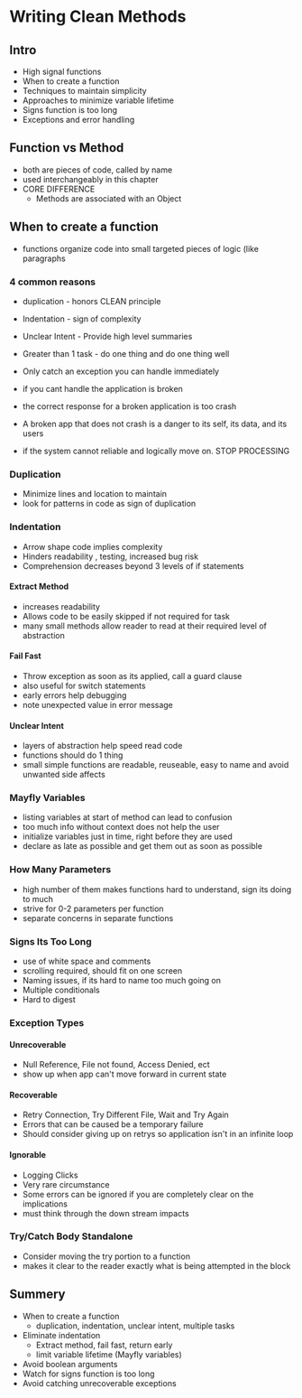 # Writing Clean Methods

## Intro

- High signal functions
- When to create a function
- Techniques to maintain simplicity
- Approaches to minimize variable lifetime
- Signs function is too long
- Exceptions and error handling

## Function vs Method

- both are pieces of code, called by name
- used interchangeably in this chapter
- CORE DIFFERENCE
  - Methods are associated with an Object

## When to create a function

- functions organize code into small targeted pieces of logic (like paragraphs

### 4 common reasons

- duplication - honors CLEAN principle
- Indentation - sign of complexity
- Unclear Intent - Provide high level summaries
- Greater than 1 task - do one thing and do one thing well

- Only catch an exception you can handle immediately
- if you cant handle the application is broken
- the correct response for a broken application is too crash
- A broken app that does not crash is a danger to its self, its data, and its users
- if the system cannot reliable and logically move on. STOP PROCESSING

### Duplication

- Minimize lines and location to maintain
- look for patterns in code as sign of duplication

### Indentation

- Arrow shape code implies complexity
- Hinders readability , testing, increased bug risk
- Comprehension decreases beyond 3 levels of if statements

#### Extract Method

- increases readability
- Allows code to be easily skipped if not required for task
- many small methods allow reader to read at their required level of abstraction

#### Fail Fast

- Throw exception as soon as its applied, call a guard clause
- also useful for switch statements
- early errors help debugging
- note unexpected value in error message

#### Unclear Intent

- layers of abstraction help speed read code
- functions should do 1 thing
- small simple functions are readable, reuseable, easy to name and avoid unwanted side affects

### Mayfly Variables

- listing variables at start of method can lead to confusion
- too much info without context does not help the user
- initialize variables just in time, right before they are used
- declare as late as possible and get them out as soon as possible

### How Many Parameters

- high number of them makes functions hard to understand, sign its doing to much
- strive for 0-2 parameters per function
- separate concerns in separate functions

### Signs Its Too Long

- use of white space and comments
- scrolling required, should fit on one screen
- Naming issues, if its hard to name too much going on
- Multiple conditionals
- Hard to digest

### Exception Types

#### Unrecoverable

- Null Reference, File not found, Access Denied, ect
- show up when app can't move forward in current state

#### Recoverable

- Retry Connection, Try Different File, Wait and Try Again
- Errors that can be caused be a temporary failure
- Should consider giving up on retrys so application isn't in an infinite loop

#### Ignorable

- Logging Clicks
- Very rare circumstance
- Some errors can be ignored if you are completely clear on the implications
- must think through the down stream impacts

### Try/Catch Body Standalone

- Consider moving the try portion to a function
- makes it clear to the reader exactly what is being attempted in the block

## Summery

- When to create a function
  - duplication, indentation, unclear intent, multiple tasks
- Eliminate indentation
  - Extract method, fail fast, return early
  - limit variable lifetime (Mayfly variables)
- Avoid boolean arguments
- Watch for signs function is too long
- Avoid catching unrecoverable exceptions
